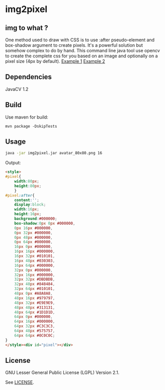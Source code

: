 # img2pixel
## img to what ?
One method used to draw with CSS is to use :after pseudo-element and box-shadow argument to create pixels. It's a powerful solution but somehow complex to do by hand. This command line java tool use opencv to create the complete css for you based on an image and optionally on a pixel size (4px by default).
 [Example 1](https://www.b1project.com/avatar_pixel.html) [Example 2](https://www.b1project.com/landscape_pixel.html)
 
## Dependencies
JavaCV 1.2

## Build
Use maven for build:

    mvn package -DskipTests

## Usage
```bash
java -jar img2pixel.jar avatar_80x80.png 16
```
Output:
```html
<style>
#pixel{
	width:80px;
	height:80px;
	}
#pixel:after{
	content:'';
	display:block;
	width:16px;
	height:16px;
	background:#000000;
	box-shadow:0px 0px #000000,
	0px 16px #000000,
	0px 32px #000000,
	0px 48px #000000,
	0px 64px #000000,
	16px 0px #000000,
	16px 16px #000000,
	16px 32px #010101,
	16px 48px #030303,
	16px 64px #000000,
	32px 0px #000000,
	32px 16px #000000,
	32px 32px #DBDBDB,
	32px 48px #848484,
	32px 64px #010101,
	48px 0px #A8A8A8,
	48px 16px #979797,
	48px 32px #E9E9E9,
	48px 48px #313131,
	48px 64px #1D1D1D,
	64px 0px #000000,
	64px 16px #000000,
	64px 32px #C3C3C3,
	64px 48px #575757,
	64px 64px #0C0C0C;
}
</style><div id="pixel"></div>
```

## License

GNU Lesser General Public License (LGPL) Version 2.1.

See [LICENSE](LICENSE).


